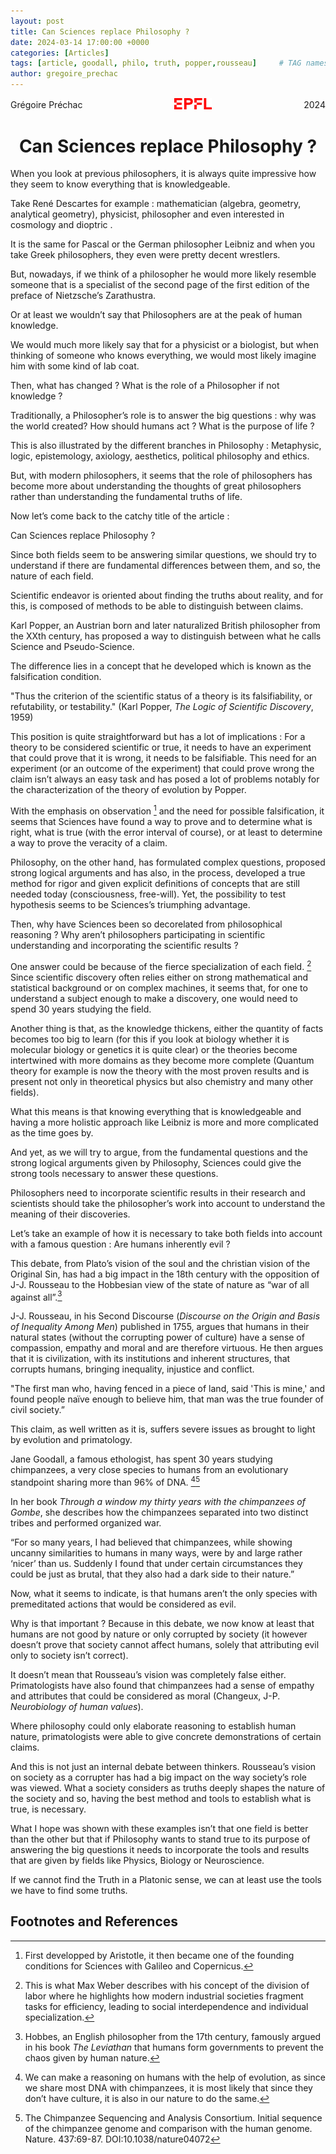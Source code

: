```yaml
---
layout: post
title: Can Sciences replace Philosophy ?
date: 2024-03-14 17:00:00 +0000
categories: [Articles]
tags: [article, goodall, philo, truth, popper,rousseau]     # TAG names should always be lowercase
author: gregoire_prechac
---
```


<!-- Header with Logo -->
<div style="display: flex; justify-content: space-between; align-items: center;">
  <div>Grégoire Préchac</div>
  <div>
    <img src="/images/logo_EPFL.png" alt="Logo" width="60">
  </div>
  <div>2024</div>
</div>

<h1 style="text-align: center;">Can Sciences replace Philosophy ?</h1>

<!-- Article Content -->
When you look at previous philosophers, it is always quite impressive how they seem to know everything that is knowledgeable.

Take René Descartes for example : mathematician (algebra, geometry, analytical geometry), physicist, philosopher and even interested in cosmology and dioptric . 

It is the same for Pascal or the German philosopher Leibniz and when you take Greek philosophers, they even were pretty decent wrestlers. 

But, nowadays, if we think of a philosopher he would more likely resemble someone that is a specialist of the second page of the first edition of the preface of Nietzsche’s Zarathustra. 

Or at least we wouldn’t say that Philosophers are at the peak of human knowledge.

We would much more likely say that for a physicist or a biologist, but when thinking of someone who knows everything, we would most likely imagine him with some kind of lab coat. 

Then, what has changed ? What is the role of a Philosopher if not knowledge ?

Traditionally, a Philosopher’s role is to answer the big questions : why was the world created? How should humans act ? What is the purpose of life ?

This is also illustrated by the different branches in Philosophy : Metaphysic, logic, epistemology, axiology, aesthetics, political philosophy and ethics. 

But, with modern philosophers, it seems that the role of philosophers has become more about understanding the thoughts of great philosophers rather than understanding the fundamental truths of life. 

Now let’s come back to the catchy title of the article  : 

Can Sciences replace Philosophy ? 

Since both fields seem to be answering similar questions, we should try to understand if there are fundamental differences between them, and so, the nature of each field. 

Scientific endeavor is oriented about finding the truths about reality, and for this, is composed of methods to be able to distinguish between claims. 

Karl Popper, an Austrian born and later naturalized British philosopher from the XXth century, has proposed a way to distinguish between what he calls Science and Pseudo-Science. 

The difference lies in a concept that he developed which is known as the falsification condition. 

"Thus the criterion of the scientific status of a theory is its falsifiability, or refutability, or testability." (Karl Popper, *The Logic of Scientific Discovery*, 1959)

This position is quite straightforward but has a lot of implications : For a theory to be considered scientific or true, it needs to have an experiment that could prove that it is wrong, it needs to be falsifiable.
This need for an experiment (or an outcome of the experiment) that could prove wrong the claim isn’t always an easy task and has posed a lot of problems notably for the characterization of the theory of evolution by Popper. 

With the emphasis on observation [^1] and the need for possible falsification, it seems that Sciences have found a way to prove and to determine what is right, what is true (with the error interval of course), or at least to determine a way to prove the veracity of a claim.

Philosophy, on the other hand, has formulated complex questions, proposed strong logical arguments and has also, in the process, developed a true method for rigor and given explicit definitions of concepts that are still needed today (consciousness, free-will). Yet, the possibility to test hypothesis seems to be Sciences’s triumphing advantage. 

Then, why have Sciences been so decorelated from philosophical reasoning ? Why aren’t philosophers participating in scientific understanding and incorporating the scientific results ? 


One answer could be because of the fierce specialization of each field. [^2]
Since scientific discovery often relies either on strong mathematical and statistical background or on complex machines, it seems that, for one to understand a subject enough to make a discovery, one would need to spend 30 years studying the field. 

Another thing is that, as the knowledge thickens, either the quantity of facts becomes too big to learn (for this if you look at biology whether it is molecular biology or genetics it is quite clear) or the theories become intertwined with more domains as they become more complete (Quantum theory for example is now the theory with the most proven results and is present not only in theoretical physics but also chemistry and many other fields).

What this means is that knowing everything that is knowledgeable and having a more holistic approach like Leibniz is more and more complicated as the time goes by. 

And yet, as we will try to argue, from the fundamental questions and the strong logical arguments given by Philosophy, Sciences could give the strong tools necessary to answer these questions. 

Philosophers need to incorporate scientific results in their research and scientists should take the philosopher’s work into account to understand the meaning of their discoveries. 

Let’s take an example of how it is necessary to take both fields into account with a famous question : Are humans inherently evil ? 

This debate, from Plato’s vision of the soul and the christian vision of the Original Sin, has had a big impact in the 18th century with the opposition of J-J. Rousseau to the Hobbesian view of the state of nature as “war of all against all”.[^3]

J-J. Rousseau, in his Second Discourse (*Discourse on the Origin and Basis of Inequality Among Men*) published in 1755, argues that humans in their natural states (without the corrupting power of culture) have a sense of compassion, empathy and moral and are therefore virtuous. He then argues that it is civilization, with its institutions and inherent structures, that corrupts humans, bringing inequality, injustice and conflict. 

"The first man who, having fenced in a piece of land, said 'This is mine,' and found people naïve enough to believe him, that man was the true founder of civil society.”

This claim, as well written as it is, suffers severe issues as brought to light by evolution and primatology. 

Jane Goodall, a famous ethologist, has spent 30 years studying chimpanzees, a very close species to humans from an evolutionary standpoint sharing more than 96% of DNA. [^4][^5]

In her book *Through a window my thirty years with the chimpanzees of Gombe*, she describes how the chimpanzees separated into two distinct tribes and performed organized war.

“For so many years, I had believed that chimpanzees, while showing uncanny similarities to humans in many ways, were by and large rather ‘nicer’ than us. Suddenly I found that under certain circumstances they could be just as brutal, that they also had a dark side to their nature.”

Now, what it seems to indicate, is that humans aren’t the only species with premeditated actions that would be considered as evil. 

Why is that important ? Because in this debate, we now know at least that humans are not good by nature or only corrupted by society (it however doesn’t prove that society cannot affect humans, solely that attributing evil only to society isn’t correct). 

It doesn’t mean that Rousseau’s vision was completely false either. Primatologists have also found that chimpanzees had a sense of empathy and attributes that could be considered as moral (Changeux, J-P. *Neurobiology of human values*). 

Where philosophy could only elaborate reasoning to establish human nature, primatologists were able to give concrete demonstrations of certain claims. 

And this is not just an internal debate between thinkers. Rousseau’s vision on society as a corrupter has had a big impact on the way society’s role was viewed. 
What a society considers as truths deeply shapes the nature of the society and so, having the best method and tools to establish what is true, is necessary. 


What I hope was shown with these examples isn’t that one field is better than the other but that if Philosophy wants to stand true to its purpose of answering the big questions it needs to incorporate the tools and results that are given by fields like Physics, Biology or Neuroscience. 

If we cannot find the Truth in a Platonic sense, we can at least use the tools we have to find some truths. 

## Footnotes and References
<!-- Footnotes -->
[^1]: First developped by Aristotle, it then became one of the founding conditions for Sciences with Galileo and Copernicus.

[^2]: This is what Max Weber describes with his concept of the division of labor where he highlights how modern industrial societies fragment tasks for efficiency, leading to social interdependence and individual specialization.

[^3]: Hobbes, an English philosopher from the 17th century, famously argued in his book *The Leviathan* that humans form governments to prevent the chaos given by human nature. 

[^4]:  We can make a reasoning on humans with the help of evolution, as since we share most DNA with chimpanzees, it is most likely that since they don’t have culture, it is also in our nature to do the same.

<!-- References -->

[^5]: The Chimpanzee Sequencing and Analysis Consortium. Initial sequence of the chimpanzee genome and comparison with the human genome. Nature. 437:69-87. DOI:10.1038/nature04072


